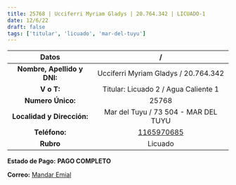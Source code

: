 ```yaml
---
title: 25768 | Ucciferri Myriam Gladys | 20.764.342 | LICUADO-1
date: 12/6/22
draft: false
tags: ['titular', 'licuado', 'mar-del-tuyu']
---
```


|          **Datos**          |                    /                   |
|:---------------------------:|:--------------------------------------:|
| **Nombre, Apellido y DNI:** |  Ucciferri Myriam Gladys / 20.764.342  |
|          **V o T:**         |  Titular: Licuado 2 / Agua Caliente 1  |
|      **Numero Único:**      |                  25768                 |
|  **Localidad y Dirección:** |  Mar del Tuyu / 73 504 - MAR DEL TUYU  |
|        **Teléfono:**        | [1165970685](https://wa.me/1165970685) |
|          **Rubro**          |                 Licuado                |

**Estado de Pago:** **PAGO COMPLETO**

**Correo:** [Mandar Emial](mailto:myramprisci2815@gmail.com)
